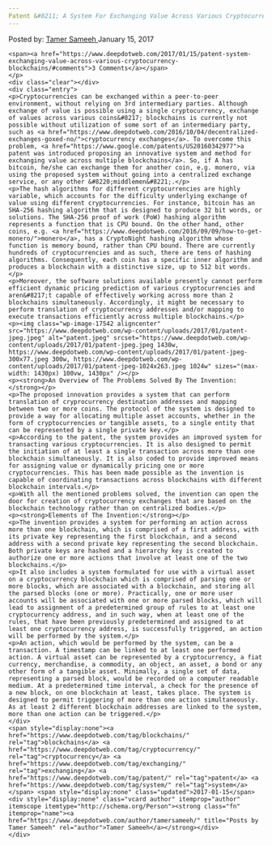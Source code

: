 ```yaml
---
Patent &#8211; A System For Exchanging Value Across Various Cryptocurrency Blockchains
---
```

<article class="post-listing post-17535 post type-post status-publish format-standard has-post-thumbnail hentry  tag-blockchains tag-cryptocurrency tag-exchanging tag-patent tag-system">
    <div class="post-inner">
        <span>Posted by: <a href="https://www.deepdotweb.com/author/tamersameeh/" title="">Tamer Sameeh </a></span>
    <span>January 15, 2017</span>
    
    <span><a href="https://www.deepdotweb.com/2017/01/15/patent-system-exchanging-value-across-various-cryptocurrency-blockchains/#comments">3 Comments</a></span>
    </p>
    <div class="clear"></div>
    <div class="entry">
    <p>Cryptocurrencies can be exchanged within a peer-to-peer environment, without relying on 3rd intermediary parties. Although exchange of value is possible using a single cryptocurrency, exchange of values across various coins&#8217; blockchains is currently not possible without utilization of some sort of an intermediary party, such as <a href="https://www.deepdotweb.com/2016/10/04/decentralized-exchanges-goxed-no/">cryptocurrency exchanges</a>. To overcome this problem, <a href="https://www.google.com/patents/US20160342977">a patent was introduced proposing an innovative system and method for exchanging value across multiple blockchains</a>. So, if A has bitcoin, he/she can exchange them for another coin, e.g. monero, via using the proposed system without going into a centralized exchange service, or any other &#8220;middlemen&#8221;.</p>
    <p>The hash algorithms for different cryptocurrencies are highly variable, which accounts for the difficulty underlying exchange of value using different cryptocurrencies. For instance, bitcoin has an SHA-256 hashing algorithm that is designed to produce 32 bit words, or solutions. The SHA-256 proof of work (PoW) hashing algorithm represents a function that is CPU bound. On the other hand, other coins, e.g. <a href="https://www.deepdotweb.com/2016/09/09/how-to-get-monero/">monero</a>, has a CryptoNight hashing algorithm whose function is memory bound, rather than CPU bound. There are currently hundreds of cryptocurrencies and as such, there are tens of hashing algorithms. Consequently, each coin has a specific inner algorithm and produces a blockchain with a distinctive size, up to 512 bit words.</p>
    <p>Moreover, the software solutions available presently cannot perform efficient dynamic pricing prediction of various cryptocurrencies and aren&#8217;t capable of effectively working across more than 2 blockchains simultaneously. Accordingly, it might be necessary to perform translation of cryptocurrency addresses and/or mapping to execute transactions efficiently across multiple blockchains.</p>
    <p><img class="wp-image-17542 aligncenter" src="https://www.deepdotweb.com/wp-content/uploads/2017/01/patent-jpeg.jpeg" alt="patent.jpeg" srcset="https://www.deepdotweb.com/wp-content/uploads/2017/01/patent-jpeg.jpeg 1430w, https://www.deepdotweb.com/wp-content/uploads/2017/01/patent-jpeg-300x77.jpeg 300w, https://www.deepdotweb.com/wp-content/uploads/2017/01/patent-jpeg-1024x263.jpeg 1024w" sizes="(max-width: 1430px) 100vw, 1430px" /></p>
    <p><strong>An Overview of The Problems Solved By The Invention:</strong></p>
    <p>The proposed innovation provides a system that can perform translation of cryprocurrency destination addresses and mapping between two or more coins. The protocol of the system is designed to provide a way for allocating multiple asset accounts, whether in the form of cryptocurrencies or tangible assets, to a single entity that can be represented by a single private key.</p>
    <p>According to the patent, the system provides an improved system for transacting various cryptocurrencies. It is also designed to permit the initiation of at least a single transaction across more than one blockchain simultaneously. It is also coded to provide improved means for assigning value or dynamically pricing one or more cryptocurrencies. This has been made possible as the invention is capable of coordinating transactions across blockchains with different blockchain intervals.</p>
    <p>With all the mentioned problems solved, the invention can open the door for creation of cryptocurrency exchanges that are based on the blockchain technology rather than on centralized bodies.</p>
    <p><strong>Elements of The Invention:</strong></p>
    <p>The invention provides a system for performing an action across more than one blockchain, which is comprised of a first address, with its private key representing the first blockchain, and a second address with a second private key representing the second blockchain. Both private keys are hashed and a hierarchy key is created to authorize one or more actions that involve at least one of the two blockchains.</p>
    <p>It also includes a system formulated for use with a virtual asset on a cryptocurrency blockchain which is comprised of parsing one or more blocks, which are associated with a blockchain, and storing all the parsed blocks (one or more). Practically, one or more user accounts will be associated with one or more parsed blocks, which will lead to assignment of a predetermined group of rules to at least one cryptocurrency address, and in such way, when at least one of the rules, that have been previously predetermined and assigned to at least one cryptocurrency address, is successfully triggered, an action will be performed by the system.</p>
    <p>An action, which would be performed by the system, can be a transaction. A timestamp can be linked to at least one performed action. A virtual asset can be represented by a cryptocurrency, a fiat currency, merchandise, a commodity, an object, an asset, a bond or any other form of a tangible asset. Minimally, a single set of data, representing a parsed block, would be recorded on a computer readable medium. At a predetermined time interval, a check for the presence of a new block, on one blockchain at least, takes place. The system is designed to permit triggering of more than one action simultaneously. As at least 2 different blockchain addresses are linked to the system, more than one action can be triggered.</p>
    </div>
    <span style="display:none"><a href="https://www.deepdotweb.com/tag/blockchains/" rel="tag">blockchains</a> <a href="https://www.deepdotweb.com/tag/cryptocurrency/" rel="tag">cryptocurrency</a> <a href="https://www.deepdotweb.com/tag/exchanging/" rel="tag">exchanging</a> <a href="https://www.deepdotweb.com/tag/patent/" rel="tag">patent</a> <a href="https://www.deepdotweb.com/tag/system/" rel="tag">system</a></span> <span style="display:none" class="updated">2017-01-15</span>
    <div style="display:none" class="vcard author" itemprop="author" itemscope itemtype="http://schema.org/Person"><strong class="fn" itemprop="name"><a href="https://www.deepdotweb.com/author/tamersameeh/" title="Posts by Tamer Sameeh" rel="author">Tamer Sameeh</a></strong></div>
    </div>
</article>

